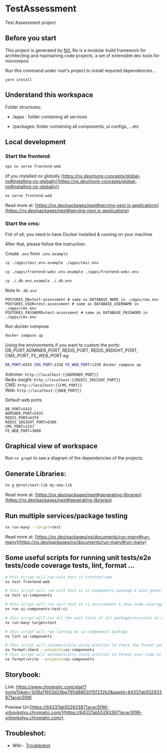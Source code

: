 # TestAssessment

Test Assessment project

## Before you start

This project is generated by [NX](https://nx.dev/getting-started/intro), Nx is a modular build framework for architecting and maintaining code projects, a set of extensible dev tools for monorepos

Run this command under root's project to install required dependencies...

`yarn install`

## Understand this workspace

Folder structures:

- /apps : folder containing all services

- /packages: folder containing all components, ui configs, ...etc

## Local development

### Start the frontend:

```bash
npx nx serve frontend-web
```

(if you installed nx globally [https://nx.dev/more-concepts/global-nx#installing-nx-globally](https://nx.dev/more-concepts/global-nx#installing-nx-globally))

```bash
nx serve frontend-web
```

Read more at: [https://nx.dev/packages/next#serving-next.js-applications](https://nx.dev/packages/next#serving-next.js-applications)

### Start the cms:

Fist of all, you need to have Docker installed & running on your machine

After that, please follow the instruction:

Create `.env` from `.env.example`

```bash
cp ./apps/cms/.env.example ./apps/cms/.env
```

```bash
cp ./apps/frontend-web/.env.example ./apps/frontend-web/.env
```

```bash
cp ./.db.env.example ./.db.env
```

Note In `.db.env`

```
POSTGRES_DB=test-assessment # same as DATABASE_NAME in ./apps/cms.env
POSTGRES_USER=test-assessment # same as DATABASE_USERNAME in ./apps/cms.env
POSTGRES_PASSWORD=test-assessment # same as DATABASE_PASSWORD in ./apps/cms.env
```

Run docker compose

```bash
docker compose up
```

Using the environments if you want to custom the ports: DB_PORT,ADMINER_PORT, REDIS_PORT, REDIS_INSIGHT_PORT, CMS_PORT, FE_WEB_PORT.eg:

```bash
DB_PORT=6543 CMS_PORT=1338 FE_WEB_PORT=1339 docker compose up
```

Adminer: `http://localhost:{{ADMINER_PORT}}`<br />
Redis insight: `http://localhost:{{REDIS_INSIGHT_PORT}}`<br />
CMS: `http://localhost:{{CMS_PORT}}`<br />
Web: `http://localhost:{{WEB_PORT}}`<br />

Default web ports

```
DB_PORT=5432
ADMINER_PORT=5433
REDIS_PORT=6379
REDIS_INSIGHT_PORT=6380
CMS_PORT=1337
FE_WEB_PORT=3000
```

## Graphical view of workspace

Run `nx graph` to see a diagram of the dependencies of the projects.

## Generate Libraries:

```bash
nx g @nrwl/next:lib my-new-lib
```

Read more at: [https://nx.dev/packages/next#generating-libraries](https://nx.dev/packages/next#generating-libraries)

## Run multiple services/package testing

```bash
nx run-many --target=test
```

Read more at: [https://nx.dev/packages/nx/documents/run-many#run-many](https://nx.dev/packages/nx/documents/run-many#run-many)

## Some useful scripts for running unit tests/e2e tests/code coverage tests, lint, format ...

```bash
# this script will run unit test in frontent-web
nx test frontend-web
```

```bash
# this script will run unit test in ui-components package & auto generate jest snapshots if .toMatchSnapshot() is used in unit tests...
nx test ui-components
```

```bash
# this script will run unit test in ci environment & show code coverage results
nx run ui-components:test:ci
```

```bash
# this script will run all the unit tests of all packages/services in monorepo
nx run-many target=test
```

```bash
# this script will run linting on ui-components package
nx lint ui-components
```

```bash
# this script will automatically using prettier to check the format your code in ui-components package
nx format:check --projects=ui-components
# this script will automatically using prettier to format your code in ui-components package
nx format:write --projects=ui-components
```

## Storybook:

Link: https://www.chromatic.com/start?inviteToken=1d18a11603d24be795d8862015f232b2&appId=64337ab552933871acec5f96

Preview Url:[https://64337ab552933871acec5f96-vrbgvkplyu.chromatic.com/](https://64337ab552933871acec5f96-vrbgvkplyu.chromatic.com/).

## Troubleshot:

- Wiki - [Troubleshot](https://github.com/xponvn/test-assessment/wiki/Troubleshot)
